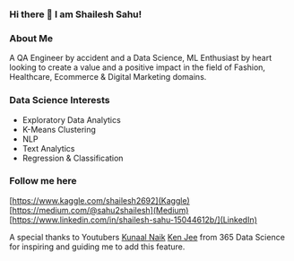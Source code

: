 ### Hi there 👋 I am Shailesh Sahu!

<!--
**shailesh2692/shailesh2692** is a ✨ _special_ ✨ repository because its `README.md` (this file) appears on your GitHub profile.

Here are some ideas to get you started:

- 🔭 I’m currently working on ...
- 🌱 I’m currently learning ...
- 👯 I’m looking to collaborate on ...
- 🤔 I’m looking for help with ...
- 💬 Ask me about ...
- 📫 How to reach me: ...
- 😄 Pronouns: ...
- ⚡ Fun fact: ...
-->

### About Me
A QA Engineer by accident and a Data Science, ML Enthusiast by heart looking to create a value and a positive impact in the field of Fashion, Healthcare, Ecommerce & Digital Marketing domains.

### Data Science Interests
- Exploratory Data Analytics
- K-Means Clustering
- NLP
- Text Analytics
- Regression & Classification

### Follow me here
[https://www.kaggle.com/shailesh2692](Kaggle)                 
[https://medium.com/@sahu2shailesh](Medium)
[https://www.linkedin.com/in/shailesh-sahu-15044612b/](LinkedIn)


A special thanks to Youtubers [Kunaal Naik](https://github.com/KunaalNaik) [Ken Jee](https://github.com/PlayingNumbers) from 365 Data Science for inspiring and guiding me to add this feature.
